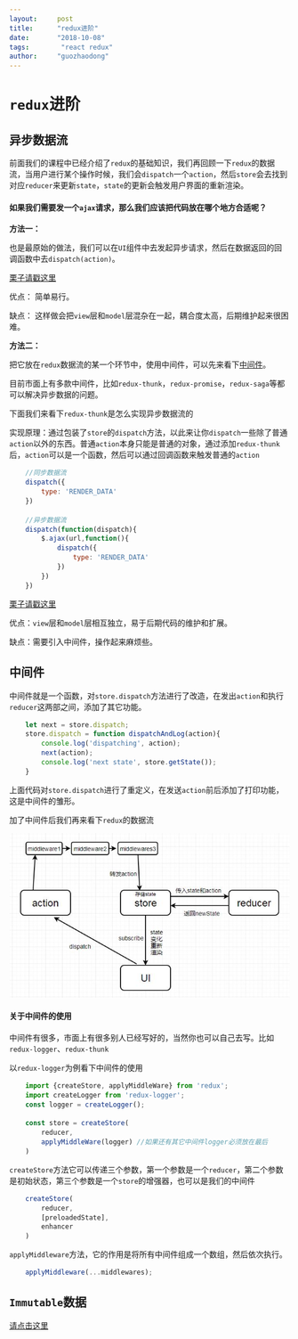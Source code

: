 ```yaml
---
layout:     post
title:      "redux进阶"
date:       "2018-10-08"
tags:        "react redux"
author:     "guozhaodong"
---
```



# `redux`进阶

## 异步数据流

前面我们的课程中已经介绍了`redux`的基础知识，我们再回顾一下`redux`的数据流，当用户进行某个操作时候，我们会`dispatch`一个`action`，然后`store`会去找到对应`reducer`来更新`state`，`state`的更新会触发用户界面的重新渲染。

#### 如果我们需要发一个`ajax`请求，那么我们应该把代码放在哪个地方合适呢？

**方法一：**

也是最原始的做法，我们可以在`UI`组件中去发起异步请求，然后在数据返回的回调函数中去`dispatch(action)`。

[栗子请戳这里](https://github.com/Bubble2/redux-lesson-demo/tree/master/demo3)

优点： 简单易行。

缺点： 这样做会把`view`层和`model`层混杂在一起，耦合度太高，后期维护起来很困难。

**方法二：**

把它放在`redux`数据流的某一个环节中，使用中间件，可以先来看下[中间件](#中间件)。

目前市面上有多款中间件，比如`redux-thunk`，`redux-promise`，`redux-saga`等都可以解决异步数据的问题。

下面我们来看下`redux-thunk`是怎么实现异步数据流的

实现原理：通过包装了`store`的`dispatch`方法，以此来让你`dispatch`一些除了普通`action`以外的东西。普通`action`本身只能是普通的对象，通过添加`redux-thunk`后，`action`可以是一个函数，然后可以通过回调函数来触发普通的`action`

``` JavaScript
    //同步数据流
    dispatch({
        type: 'RENDER_DATA'
    })

    //异步数据流
    dispatch(function(dispatch){
        $.ajax(url,function(){
            dispatch({
                type: 'RENDER_DATA'
            })
        })
    })
```

[栗子请戳这里](https://github.com/Bubble2/redux-lesson-demo/tree/master/demo4)

优点：`view`层和`model`层相互独立，易于后期代码的维护和扩展。

缺点：需要引入中间件，操作起来麻烦些。

## 中间件

中间件就是一个函数，对`store.dispatch`方法进行了改造，在发出`action`和执行`reducer`这两部之间，添加了其它功能。

``` JavaScript
    let next = store.dispatch;
    store.dispatch = function dispatchAndLog(action){
        console.log('dispatching', action);
        next(action);
        console.log('next state', store.getState());
    }
```
上面代码对`store.dispatch`进行了重定义，在发送`action`前后添加了打印功能，这是中间件的雏形。

加了中间件后我们再来看下`redux`的数据流

![image](/assets/img/redux/redux-flow-middleware.jpg)

#### 关于中间件的使用

中间件有很多，市面上有很多别人已经写好的，当然你也可以自己去写。比如`redux-logger`、`redux-thunk`

以`redux-logger`为例看下中间件的使用
``` JavaScript
    import {createStore, applyMiddleWare} from 'redux';
    import createLogger from 'redux-logger';
    const logger = createLogger();

    const store = createStore(
        reducer,
        applyMiddleWare(logger) //如果还有其它中间件logger必须放在最后
    )
```

`createStore`方法它可以传递三个参数，第一个参数是一个`reducer`，第二个参数是初始状态，第三个参数是一个`store`的增强器，也可以是我们的中间件

``` JavaScript
    createStore(
        reducer,
        [preloadedState],
        enhancer
    )
```

`applyMiddleware`方法，它的作用是将所有中间件组成一个数组，然后依次执行。

``` JavaScript
    applyMiddleware(...middlewares);
```

## `Immutable`数据

[请点击这里](https://bubble2.github.io/2017/09/07/immutable.html)















